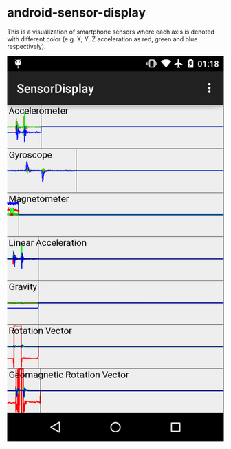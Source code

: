# android-sensor-display

This is a visualization of smartphone sensors where each axis is denoted with different color (e.g. X, Y, Z acceleration as red, green and blue respectively).

![screenshot](screenshot.png)

